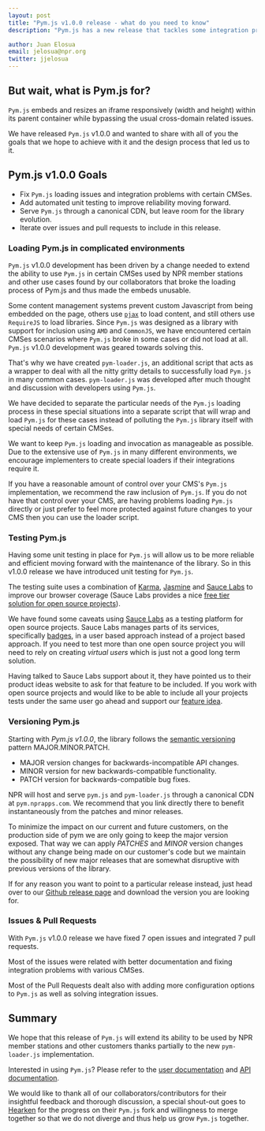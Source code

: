 ```yaml
---
layout: post
title: "Pym.js v1.0.0 release - what do you need to know"
description: "Pym.js has a new release that tackles some integration problems with CMSes. Let us break down the main goals and changes for this release"

author: Juan Elosua
email: jelosua@npr.org
twitter: jjelosua
---
```


But wait, what is Pym.js for?
--------------------------------

`Pym.js` embeds and resizes an iframe responsively (width and height) within its parent container while bypassing the usual cross-domain related issues.

We have released `Pym.js` v1.0.0 and wanted to share with all of you the goals that we hope to achieve with it and the design process that led us to it.

Pym.js v1.0.0 Goals
-------------------

* Fix `Pym.js` loading issues and integration problems with certain CMSes.
* Add automated unit testing to improve reliability moving forward.
* Serve `Pym.js` through a canonical CDN, but leave room for the library evolution.
* Iterate over issues and pull requests to include in this release.

### Loading Pym.js in complicated environments

`Pym.js` v1.0.0 development has been driven by a change needed to extend the ability to use `Pym.js` in certain CMSes used by NPR member stations and other use cases found by our collaborators that broke the loading process of Pym.js and thus made the embeds unusable.

Some content management systems prevent custom Javascript from being embedded on the page, others use [`pjax`](https://github.com/defunkt/jquery-pjax) to load content, and still others use `RequireJS` to load libraries. Since `Pym.js` was designed as a library with support for inclusion using `AMD` and `CommonJS`, we have encountered certain CMSes scenarios where `Pym.js` broke in some cases or did not load at all. `Pym.js` v1.0.0 development was geared towards solving this.

That's why we have created `pym-loader.js`, an additional script that acts as a wrapper to deal with all the nitty gritty details to successfully load `Pym.js` in many common cases. `pym-loader.js` was developed after much thought and discussion with developers using `Pym.js`.

We have decided to separate the particular needs of the `Pym.js` loading process in these special situations into a separate script that will wrap and load `Pym.js` for these cases instead of polluting the `Pym.js` library itself with special needs of certain CMSes.

We want to keep `Pym.js` loading and invocation as manageable as possible. Due to the extensive use of `Pym.js` in many different environments, we encourage implementers to create special loaders if their integrations require it.

If you have a reasonable amount of control over your CMS's `Pym.js` implementation, we recommend the raw inclusion of `Pym.js`. If you do not have that control over your CMS, are having problems loading `Pym.js` directly or just prefer to feel more protected against future changes to your CMS then you can use the loader script.

### Testing Pym.js

Having some unit testing in place for `Pym.js` will allow us to be more reliable and efficient moving forward with the maintenance of the library. So in this v1.0.0 release we have introduced unit testing for `Pym.js`.

The testing suite uses a combination of [Karma](https://karma-runner.github.io/1.0/index.html), [Jasmine](http://jasmine.github.io/2.4/introduction.html) and [Sauce Labs](https://saucelabs.com/) to improve our browser coverage (Sauce Labs provides a nice [free tier solution for open source projects](https://saucelabs.com/open-source)).

We have found some caveats using [Sauce Labs](https://saucelabs.com/) as a testing platform for open source projects. Sauce Labs manages parts of its services, specifically [badges](https://wiki.saucelabs.com/display/DOCS/Using+Status+Badges+and+the+Browser+Matrix+Widget+to+Monitor+Test+Results), in a user based approach instead of a project based approach. If you need to test more than one open source project you will need to rely on creating _virtual users_ which is just not a good long term solution.

Having talked to Sauce Labs support about it, they have pointed us to their product ideas website to ask for that feature to be included. If you work with open source projects and would like to be able to include all your projects tests under the same user go ahead and support our [feature idea](https://saucelabs.ideas.aha.io/ideas/SLIDEA-I-245).

### Versioning Pym.js

Starting with *Pym.js v1.0.0*, the library follows the [semantic versioning](http://semver.org/) pattern MAJOR.MINOR.PATCH.

* MAJOR version changes for backwards-incompatible API changes.
* MINOR version for new backwards-compatible functionality.
* PATCH version for backwards-compatible bug fixes.

NPR will host and serve `pym.js` and `pym-loader.js` through a canonical CDN at `pym.nprapps.com`. We recommend that you link directly there to benefit instantaneously from the patches and minor releases.

To minimize the impact on our current and future customers, on the production side of pym we are only going to keep the major version exposed. That way we can apply *PATCHES* and *MINOR* version changes without any change being made on our customer's code but we maintain the possibility of new major releases that are somewhat disruptive with previous versions of the library.

If for any reason you want to point to a particular release instead, just head over to our [Github release page](https://github.com/nprapps/pym.js/releases) and download the version you are looking for.

### Issues & Pull Requests

With `Pym.js` v1.0.0 release we have fixed 7 open issues and integrated 7 pull requests.

Most of the issues were related with better documentation and fixing integration problems with various CMSes.

Most of the Pull Requests dealt also with adding more configuration options to `Pym.js` as well as solving integration issues.

Summary
-------

We hope that this release of `Pym.js` will extend its ability to be used by NPR member stations and other customers thanks partially to the new `pym-loader.js` implementation.

Interested in using `Pym.js`? Please refer to the [user documentation](http://blog.apps.npr.org/pym.js/) and [API documentation](http://blog.apps.npr.org/pym.js/api/pym.js/1.0.0/).

We would like to thank all of our collaborators/contributors for their insightful feedback and thorough discussion, a special shout-out goes to [Hearken](http://www.wearehearken.com/) for the progress on their `Pym.js` fork and willingness to merge together so that we do not diverge and thus help us grow `Pym.js` together.


